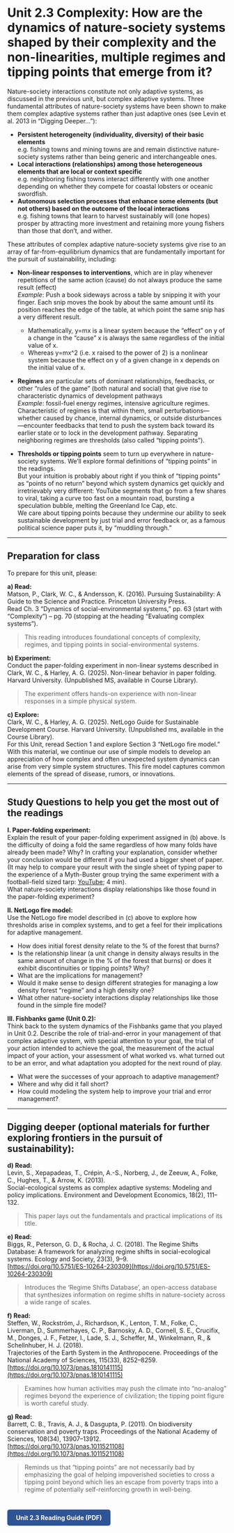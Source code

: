 # Unit 2.3 Complexity: How are the dynamics of nature-society systems shaped by their complexity and the non-linearities, multiple regimes and tipping points that emerge from it?

Nature-society interactions constitute not only adaptive systems, as discussed in the previous unit, but complex adaptive systems. Three fundamental attributes of nature-society systems have been shown to make them complex adaptive systems rather than just adaptive ones (see Levin et al. 2013 in “Digging Deeper…”):

- **Persistent heterogeneity (individuality, diversity) of their basic elements**  
  e.g. fishing towns and mining towns are and remain distinctive nature-society systems rather than being generic and interchangeable ones.
- **Local interactions (relationships) among those heterogeneous elements that are local or context specific**  
  e.g. neighboring fishing towns interact differently with one another depending on whether they compete for coastal lobsters or oceanic swordfish.
- **Autonomous selection processes that enhance some elements (but not others) based on the outcome of the local interactions**  
  e.g. fishing towns that learn to harvest sustainably will (one hopes) prosper by attracting more investment and retaining more young fishers than those that don’t, and wither.

These attributes of complex adaptive nature-society systems give rise to an array of far-from-equilibrium dynamics that are fundamentally important for the pursuit of sustainability, including:

- **Non-linear responses to interventions**, which are in play whenever repetitions of the same action (cause) do not always produce the same result (effect)  
  _Example_: Push a book sideways across a table by snipping it with your finger. Each snip moves the book by about the same amount until its position reaches the edge of the table, at which point the same snip has a very different result.  
  - Mathematically, y=mx is a linear system because the “effect” on y of a change in the “cause” x is always the same regardless of the initial value of x.  
  - Whereas y=mx^2 (i.e. x raised to the power of 2) is a nonlinear system because the effect on y of a given change in x depends on the initial value of x.

- **Regimes** are particular sets of dominant relationships, feedbacks, or other “rules of the game” (both natural and social) that give rise to characteristic dynamics of development pathways  
  _Example_: fossil-fuel energy regimes, intensive agriculture regimes.  
  Characteristic of regimes is that within them, small perturbations—whether caused by chance, internal dynamics, or outside disturbances—encounter feedbacks that tend to push the system back toward its earlier state or to lock in the development pathway. Separating neighboring regimes are thresholds (also called “tipping points”).

- **Thresholds or tipping points** seem to turn up everywhere in nature-society systems. We’ll explore formal definitions of “tipping points” in the readings.  
  But your intuition is probably about right if you think of “tipping points” as “points of no return” beyond which system dynamics get quickly and irretrievably very different: YouTube segments that go from a few shares to viral, taking a curve too fast on a mountain road, bursting a speculation bubble, melting the Greenland Ice Cap, etc.  
  We care about tipping points because they undermine our ability to seek sustainable development by just trial and error feedback or, as a famous political science paper puts it, by “muddling through.”  

---

## Preparation for class

To prepare for this unit, please:

**a) Read:**  
Matson, P., Clark, W. C., & Andersson, K. (2016). Pursuing Sustainability: A Guide to the Science and Practice. Princeton University Press.  
Read Ch. 3 “Dynamics of social-environmental systems,” pp. 63 (start with “Complexity”) – pg. 70 (stopping at the heading “Evaluating complex systems”).

> This reading introduces foundational concepts of complexity, regimes, and tipping points in social-environmental systems.

**b) Experiment:**  
Conduct the paper-folding experiment in non-linear systems described in Clark, W. C., & Harley, A. G. (2025). Non-linear behavior in paper folding. Harvard University. (Unpublished MS, available in Course Library).

> The experiment offers hands-on experience with non-linear responses in a simple physical system.

**c) Explore:**  
Clark, W. C., & Harley, A. G. (2025). NetLogo Guide for Sustainable Development Course. Harvard University. (Unpublished ms, available in the Course Library).  
For this Unit, reread Section 1 and explore Section 3 “NetLogo fire model.”  
With this material, we continue our use of simple models to develop an appreciation of how complex and often unexpected system dynamics can arise from very simple system structures. This fire model captures common elements of the spread of disease, rumors, or innovations.

---

## Study Questions to help you get the most out of the readings

**I. Paper-folding experiment:**  
Explain the result of your paper-folding experiment assigned in (b) above. Is the difficulty of doing a fold the same regardless of how many folds have already been made? Why? In crafting your explanation, consider whether your conclusion would be different if you had used a bigger sheet of paper.  
(It may help to compare your result with the single sheet of typing paper to the experience of a Myth-Buster group trying the same experiment with a football-field sized tarp: [YouTube](https://youtu.be/65Qzc3_NtGs?si=bIaHy4FsfrAnSyzo); 4 min).  
What nature-society interactions display relationships like those found in the paper-folding experiment?

**II. NetLogo fire model:**  
Use the NetLogo fire model described in (c) above to explore how thresholds arise in complex systems, and to get a feel for their implications for adaptive management.  
- How does initial forest density relate to the % of the forest that burns?  
- Is the relationship linear (a unit change in density always results in the same amount of change in the % of the forest that burns) or does it exhibit discontinuities or tipping points? Why?  
- What are the implications for management?  
- Would it make sense to design different strategies for managing a low density forest “regime” and a high density one?  
- What other nature-society interactions display relationships like those found in the simple fire model?

**III. Fishbanks game (Unit 0.2):**  
Think back to the system dynamics of the Fishbanks game that you played in Unit 0.2. Describe the role of trial-and-error in your management of that complex adaptive system, with special attention to your goal, the trial of your action intended to achieve the goal, the measurement of the actual impact of your action, your assessment of what worked vs. what turned out to be an error, and what adaptation you adopted for the next round of play.  
- What were the successes of your approach to adaptive management?  
- Where and why did it fall short?  
- How could modeling the system help to improve your trial and error management?

---

## Digging deeper (optional materials for further exploring frontiers in the pursuit of sustainability):

**d) Read:**  
Levin, S., Xepapadeas, T., Crépin, A.-S., Norberg, J., de Zeeuw, A., Folke, C., Hughes, T., & Arrow, K. (2013).  
Social-ecological systems as complex adaptive systems: Modeling and policy implications. Environment and Development Economics, 18(2), 111–132.  
> This paper lays out the fundamentals and practical implications of its title.

**e) Read:**  
Biggs, R., Peterson, G. D., & Rocha, J. C. (2018). The Regime Shifts Database: A framework for analyzing regime shifts in social-ecological systems. Ecology and Society, 23(3), 9–9.  
[https://doi.org/10.5751/ES-10264-230309](https://doi.org/10.5751/ES-10264-230309)  
> Introduces the ‘Regime Shifts Database’, an open-access database that synthesizes information on regime shifts in nature-society across a wide range of scales.

**f) Read:**  
Steffen, W., Rockström, J., Richardson, K., Lenton, T. M., Folke, C., Liverman, D., Summerhayes, C. P., Barnosky, A. D., Cornell, S. E., Crucifix, M., Donges, J. F., Fetzer, I., Lade, S. J., Scheffer, M., Winkelmann, R., & Schellnhuber, H. J. (2018).  
Trajectories of the Earth System in the Anthropocene. Proceedings of the National Academy of Sciences, 115(33), 8252–8259.  
[https://doi.org/10.1073/pnas.1810141115](https://doi.org/10.1073/pnas.1810141115)  
> Examines how human activities may push the climate into “no-analog” regimes beyond the experience of civilization; the tipping point figure is worth careful study.

**g) Read:**  
Barrett, C. B., Travis, A. J., & Dasgupta, P. (2011). On biodiversity conservation and poverty traps. Proceedings of the National Academy of Sciences, 108(34), 13907–13912.  
[https://doi.org/10.1073/pnas.1011521108](https://doi.org/10.1073/pnas.1011521108)  
> Reminds us that “tipping points” are not necessarily bad by emphasizing the goal of helping impoverished societies to cross a tipping point beyond which lies an escape from poverty traps into a regime of potentially self-reinforcing growth in well-being.

<a href="../course-library/unit-guides/unit-2-3.pdf" target="_blank" style="display:inline-block; padding:10px 20px; background:#2F5496; color:white; border-radius:5px; text-decoration:none; font-weight:bold; margin-top:24px;">
Unit 2.3 Reading Guide (PDF)
</a>
